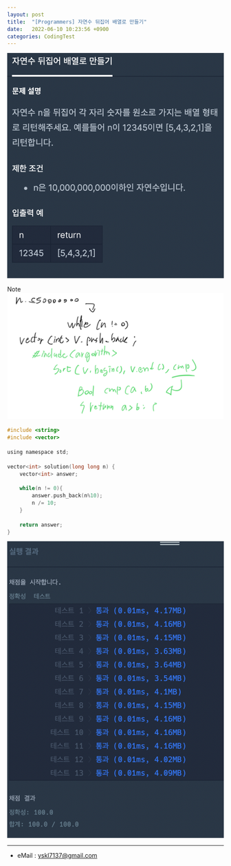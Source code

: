 ```yaml
---
layout: post
title:  "[Programmers] 자연수 뒤집어 배열로 만들기"
date:   2022-06-10 10:23:56 +0900
categories: CodingTest
---
```


![Scr2](/img/220610/220610_4Scr2.png)

Note <br>
![noteImg](/img/220610/220610_4.PNG)

~~~ c
#include <string>
#include <vector>

using namespace std;

vector<int> solution(long long n) {
    vector<int> answer;
    
    while(n != 0){
        answer.push_back(n%10);
        n /= 10;
    }
    
    return answer;
}
~~~

![Scr1](/img/220610/220610_4Scr1.png)

***
* eMail : <yskl7137@gmail.com>
